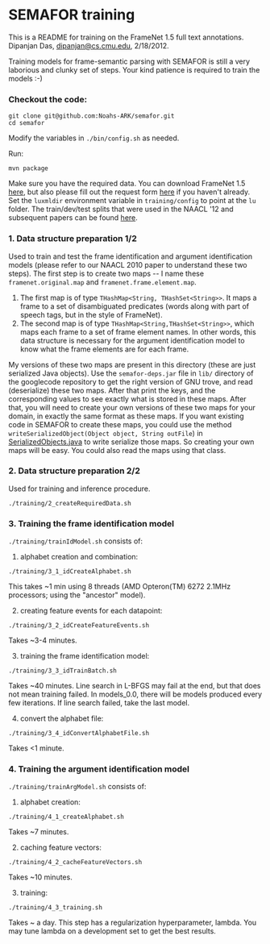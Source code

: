 # SEMAFOR training

This is a README for training on the FrameNet 1.5 full text annotations. 
Dipanjan Das, dipanjan@cs.cmu.edu, 2/18/2012.

Training models for frame-semantic parsing with SEMAFOR is still a very laborious and 
clunky set of steps. Your kind patience is required to train the models :-)

### Checkout the code:

```
git clone git@github.com:Noahs-ARK/semafor.git
cd semafor
```

Modify the variables in `./bin/config.sh` as needed.

Run:

```
mvn package
```

Make sure you have the required data.
You can download FrameNet 1.5 [here](http://www.cs.cmu.edu/~ark/SEMAFOR/framenet15.tar.gz), but
also please fill out the request form [here](https://framenet.icsi.berkeley.edu/fndrupal/framenet_data)
if you haven't already.
Set the `luxmldir` environment variable in `training/config` to point at the `lu` folder.
The train/dev/test splits that were used in the NAACL '12 and subsequent papers can be found
[here](http://www.cs.cmu.edu/~ark/SEMAFOR/naacl2012_splits_with_rank_score.tar.gz).


### 1. Data structure preparation 1/2

Used to train and test the frame identification and argument identification models (please refer to our NAACL 2010 paper to understand these two steps). The first step is to create two maps -- I name these `framenet.original.map` and `framenet.frame.element.map`.
  1. The first map is of type `THashMap<String, THashSet<String>>`. It maps a frame to a set of disambiguated predicates (words along with part of speech tags, but in the style of FrameNet).
  2. The second map is of type `THashMap<String,THashSet<String>>`, which maps each frame to a set of frame element names. In other words, this data structure is necessary for the argument identification model to know what the frame elements are for each frame.

My versions of these two maps are present in this directory (these are just serialized Java objects). 
Use the `semafor-deps.jar` file in `lib/` directory of the googlecode repository to get the right version of GNU trove, and read (deserialize) these two maps. After that print the keys, and the corresponding values to see exactly what is 
stored in these maps. After that, you will need to create your own versions of these two maps for your domain, in exactly the same format as these maps. If you want existing code in SEMAFOR to create these maps, you could use the method `writeSerializedObject(Object object, String outFile`) in [SerializedObjects.java](https://github.com/sammthomson/semafor/blob/master/src/main/java/edu/cmu/cs/lti/ark/util/SerializedObjects.java) to write serialize those maps. So creating your own maps will be easy. You could also read the maps using that class.

### 2. Data structure preparation 2/2

Used for training and inference procedure.
```
./training/2_createRequiredData.sh
```

### 3. Training the frame identification model

 `./training/trainIdModel.sh` consists of:

1. alphabet creation and combination:
  ```
  ./training/3_1_idCreateAlphabet.sh
  ```
  This takes ~1 min using 8 threads (AMD Opteron(TM) 6272 2.1MHz processors; using the "ancestor" model).

2. creating feature events for each datapoint:
  ```
  ./training/3_2_idCreateFeatureEvents.sh
  ```
  Takes ~3-4 minutes.

3. training the frame identification model:
  ```
  ./training/3_3_idTrainBatch.sh
  ```
  Takes ~40 minutes.
  Line search in L-BFGS may fail at the end, but that does not mean training failed. 
  In models_0.0, there will be models produced every few iterations. If line search failed, take the last model.

4. convert the alphabet file:
  ```
  ./training/3_4_idConvertAlphabetFile.sh
  ```
  Takes <1 minute.

### 4. Training the argument identification model

`./training/trainArgModel.sh` consists of:

1. alphabet creation:
  ```
  ./training/4_1_createAlphabet.sh
  ```
  Takes ~7 minutes.

2. caching feature vectors:
  ```
  ./training/4_2_cacheFeatureVectors.sh
  ```
  Takes ~10 minutes.

3. training:
  ```
  ./training/4_3_training.sh
  ```
  Takes ~ a day.
  This step has a regularization hyperparameter, lambda. You may tune lambda on a development set to get the best results.
